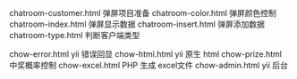 chatroom-customer.html 弹屏项目准备
chatroom-color.html    弹屏颜色控制
chatroom-index.html    弹屏显示数据
chatroom-insert.html   弹屏添加数据
chatroom-type.html     判断客户端类型

chow-error.html        yii 错误回显
chow-html.html         yii 原生 html
chow-prize.html        中奖概率控制
chow-excel.html        PHP 生成 excel文件
chow-admin.html        yii 后台

